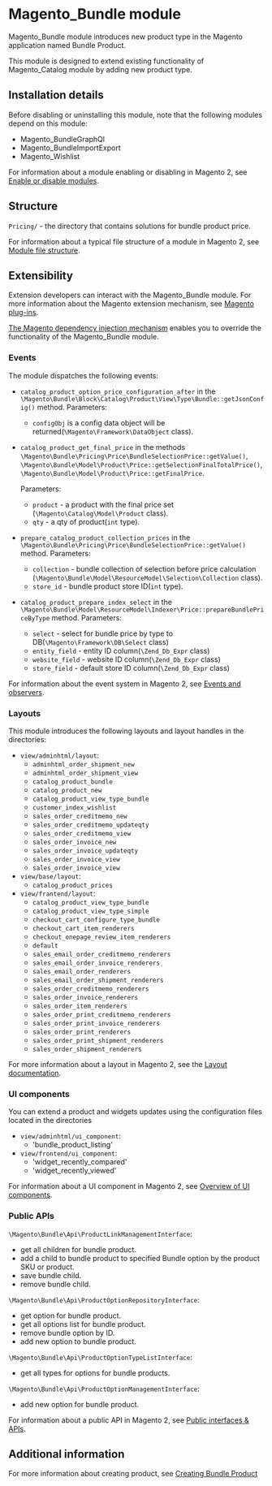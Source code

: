 # Magento_Bundle module
Magento_Bundle module introduces new product type in the Magento application named Bundle Product.

This module is designed to extend existing functionality of Magento_Catalog module by adding new product type.

## Installation details

Before disabling or uninstalling this module, note that the following modules depend on this module:

- Magento_BundleGraphQl
- Magento_BundleImportExport
- Magento_Wishlist

For information about a module enabling or disabling in Magento 2, see [Enable or disable modules](https://devdocs.magento.com/guides/v2.4/install-gde/install/cli/install-cli-subcommands-enable.html).

## Structure

`Pricing/` - the directory that contains solutions for bundle product price.

For information about a typical file structure of a module in Magento 2, see [Module file structure](http://devdocs.magento.com/guides/v2.4/extension-dev-guide/build/module-file-structure.html#module-file-structure).

## Extensibility

Extension developers can interact with the Magento_Bundle module. For more information about the Magento extension mechanism, see [Magento plug-ins](http://devdocs.magento.com/guides/v2.4/extension-dev-guide/plugins.html).

[The Magento dependency injection mechanism](http://devdocs.magento.com/guides/v2.4/extension-dev-guide/depend-inj.html) enables you to override the functionality of the Magento_Bundle module.

### Events

The module dispatches the following events:

 - `catalog_product_option_price_configuration_after` in the `\Magento\Bundle\Block\Catalog\Product\View\Type\Bundle::getJsonConfig()` method. Parameters:
    - `configObj` is a config data object will be returned(`\Magento\Framework\DataObject` class).
- `catalog_product_get_final_price` in the methods `\Magento\Bundle\Pricing\Price\BundleSelectionPrice::getValue()`, `\Magento\Bundle\Model\Product\Price::getSelectionFinalTotalPrice()`, `\Magento\Bundle\Model\Product\Price::getFinalPrice`. 
  
    Parameters:
    - `product` - a product with the final price set (`\Magento\Catalog\Model\Product` class).
    - `qty` - a qty of product(`int` type).
- `prepare_catalog_product_collection_prices` in the `\Magento\Bundle\Pricing\Price\BundleSelectionPrice::getValue()` method. Parameters:
    - `collection` - bundle collection of selection before price calculation (`\Magento\Bundle\Model\ResourceModel\Selection\Collection` class).
    - `store_id` - bundle product store ID(`int` type).
- `catalog_product_prepare_index_select` in the `\Magento\Bundle\Model\ResourceModel\Indexer\Price::prepareBundlePriceByType` method. Parameters:
    - `select` - select for bundle price by type to DB(`\Magento\Framework\DB\Select` class)
    - `entity_field` - entity ID column(`\Zend_Db_Expr` class)
    - `website_field` - website ID column(`\Zend_Db_Expr` class)
    - `store_field` - default store ID column(`\Zend_Db_Expr` class)

For information about the event system in Magento 2, see [Events and observers](http://devdocs.magento.com/guides/v2.4/extension-dev-guide/events-and-observers.html#events).

### Layouts

This module introduces the following layouts and layout handles in the directories:
- `view/adminhtml/layout`:
    - `adminhtml_order_shipment_new`
    - `adminhtml_order_shipment_view`
    - `catalog_product_bundle`
    - `catalog_product_new`
    - `catalog_product_view_type_bundle`
    - `customer_index_wishlist`
    - `sales_order_creditmemo_new`
    - `sales_order_creditmemo_updateqty`
    - `sales_order_creditmemo_view`
    - `sales_order_invoice_new`
    - `sales_order_invoice_updateqty`
    - `sales_order_invoice_view`
    - `sales_order_invoice_view`
- `view/base/layout`:
  - `catalog_product_prices`
- `view/frantend/layout`:
    - `catalog_product_view_type_bundle`
    - `catalog_product_view_type_simple`
    - `checkout_cart_configure_type_bundle`
    - `checkout_cart_item_renderers`
    - `checkout_onepage_review_item_renderers`
    - `default`
    - `sales_email_order_creditmemo_renderers`
    - `sales_email_order_invoice_renderers`
    - `sales_email_order_renderers`
    - `sales_email_order_shipment_renderers`
    - `sales_order_creditmemo_renderers`
    - `sales_order_invoice_renderers`
    - `sales_order_item_renderers`
    - `sales_order_print_creditmemo_renderers`
    - `sales_order_print_invoice_renderers`
    - `sales_order_print_renderers`
    - `sales_order_print_shipment_renderers`
    - `sales_order_shipment_renderers`

For more information about a layout in Magento 2, see the [Layout documentation](http://devdocs.magento.com/guides/v2.4/frontend-dev-guide/layouts/layout-overview.html).

### UI components

You can extend a product and widgets updates using the configuration files located in the directories 
- `view/adminhtml/ui_component`:
    - 'bundle_product_listing'
- `view/frontend/ui_component`:
    - 'widget_recently_compared'
    - 'widget_recently_viewed'

For information about a UI component in Magento 2, see [Overview of UI components](http://devdocs.magento.com/guides/v2.4/ui_comp_guide/bk-ui_comps.html).

### Public APIs

`\Magento\Bundle\Api\ProductLinkManagementInterface`:

- get all children for bundle product.
- add a child to bundle product to specified Bundle option by the product SKU or product.
- save bundle child.
- remove bundle child.

`\Magento\Bundle\Api\ProductOptionRepositoryInterface`:

- get option for bundle product.
- get all options list for bundle product.
- remove bundle option by ID.
- add new option to bundle product.

`\Magento\Bundle\Api\ProductOptionTypeListInterface`:
- get all types for options for bundle products.

`\Magento\Bundle\Api\ProductOptionManagementInterface`:
- add new option for bundle product.

For information about a public API in Magento 2, see [Public interfaces & APIs](http://devdocs.magento.com/guides/v2.4/extension-dev-guide/api-concepts.html).

## Additional information


For more information about creating product, see [Creating Bundle Product](https://docs.magento.com/user-guide/catalog/product-create-bundle.html)
